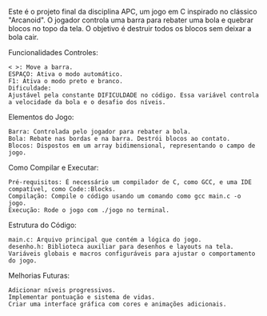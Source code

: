 Este é o projeto final da disciplina APC, um jogo em C inspirado no clássico "Arcanoid". O jogador controla uma barra para rebater uma bola e quebrar blocos no topo da tela. O objetivo é destruir todos os blocos sem deixar a bola cair.

Funcionalidades
Controles:

	< >: Move a barra.
	ESPAÇO: Ativa o modo automático.
	F1: Ativa o modo preto e branco.
	Dificuldade:
	Ajustável pela constante DIFICULDADE no código. Essa variável controla a velocidade da bola e o desafio dos níveis.

Elementos do Jogo:

	Barra: Controlada pelo jogador para rebater a bola.
	Bola: Rebate nas bordas e na barra. Destrói blocos ao contato.
	Blocos: Dispostos em um array bidimensional, representando o campo de jogo.

Como Compilar e Executar:

	Pré-requisitos: É necessário um compilador de C, como GCC, e uma IDE compatível, como Code::Blocks.
	Compilação: Compile o código usando um comando como gcc main.c -o jogo.
	Execução: Rode o jogo com ./jogo no terminal.

Estrutura do Código:

	main.c: Arquivo principal que contém a lógica do jogo.
	desenho.h: Biblioteca auxiliar para desenhos e layouts na tela.
	Variáveis globais e macros configuráveis para ajustar o comportamento do jogo.

Melhorias Futuras:

	Adicionar níveis progressivos.
	Implementar pontuação e sistema de vidas.
	Criar uma interface gráfica com cores e animações adicionais.
